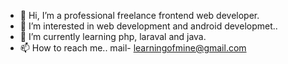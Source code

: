 - 👋 Hi, I’m a professional freelance frontend web developer.
- 👀 I’m interested in web development and android developmet..
- 🌱 I’m currently learning php, laraval and java.
- 📫 How to reach me..
mail- learningofmine@gmail.com

<!---
WaiTunSoe/WaiTunSoe is a ✨ special ✨ repository because its `README.md` (this file) appears on your GitHub profile.
You can click the Preview link to take a look at your changes.
--->
